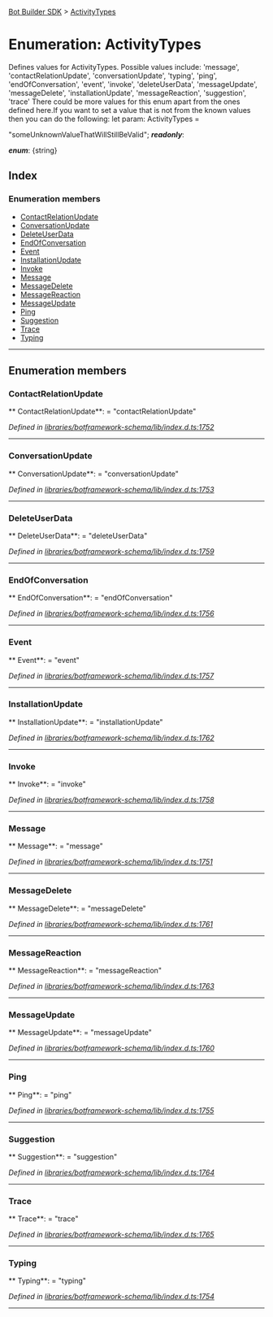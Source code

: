 [Bot Builder SDK](../README.md) > [ActivityTypes](../enums/botbuilder.activitytypes.md)



# Enumeration: ActivityTypes


Defines values for ActivityTypes. Possible values include: 'message', 'contactRelationUpdate', 'conversationUpdate', 'typing', 'ping', 'endOfConversation', 'event', 'invoke', 'deleteUserData', 'messageUpdate', 'messageDelete', 'installationUpdate', 'messageReaction', 'suggestion', 'trace' There could be more values for this enum apart from the ones defined here.If you want to set a value that is not from the known values then you can do the following: let param: ActivityTypes =

<activitytypes>"someUnknownValueThatWillStillBeValid";</activitytypes>
*__readonly__*: 

*__enum__*: {string}


## Index

### Enumeration members

* [ContactRelationUpdate](botbuilder.activitytypes.md#contactrelationupdate)
* [ConversationUpdate](botbuilder.activitytypes.md#conversationupdate)
* [DeleteUserData](botbuilder.activitytypes.md#deleteuserdata)
* [EndOfConversation](botbuilder.activitytypes.md#endofconversation)
* [Event](botbuilder.activitytypes.md#event)
* [InstallationUpdate](botbuilder.activitytypes.md#installationupdate)
* [Invoke](botbuilder.activitytypes.md#invoke)
* [Message](botbuilder.activitytypes.md#message)
* [MessageDelete](botbuilder.activitytypes.md#messagedelete)
* [MessageReaction](botbuilder.activitytypes.md#messagereaction)
* [MessageUpdate](botbuilder.activitytypes.md#messageupdate)
* [Ping](botbuilder.activitytypes.md#ping)
* [Suggestion](botbuilder.activitytypes.md#suggestion)
* [Trace](botbuilder.activitytypes.md#trace)
* [Typing](botbuilder.activitytypes.md#typing)



---
## Enumeration members
<a id="contactrelationupdate"></a>

###  ContactRelationUpdate

** ContactRelationUpdate**:    = "contactRelationUpdate"

*Defined in [libraries/botframework-schema/lib/index.d.ts:1752](https://github.com/Microsoft/botbuilder-js/blob/c748a95/libraries/botframework-schema/lib/index.d.ts#L1752)*





___

<a id="conversationupdate"></a>

###  ConversationUpdate

** ConversationUpdate**:    = "conversationUpdate"

*Defined in [libraries/botframework-schema/lib/index.d.ts:1753](https://github.com/Microsoft/botbuilder-js/blob/c748a95/libraries/botframework-schema/lib/index.d.ts#L1753)*





___

<a id="deleteuserdata"></a>

###  DeleteUserData

** DeleteUserData**:    = "deleteUserData"

*Defined in [libraries/botframework-schema/lib/index.d.ts:1759](https://github.com/Microsoft/botbuilder-js/blob/c748a95/libraries/botframework-schema/lib/index.d.ts#L1759)*





___

<a id="endofconversation"></a>

###  EndOfConversation

** EndOfConversation**:    = "endOfConversation"

*Defined in [libraries/botframework-schema/lib/index.d.ts:1756](https://github.com/Microsoft/botbuilder-js/blob/c748a95/libraries/botframework-schema/lib/index.d.ts#L1756)*





___

<a id="event"></a>

###  Event

** Event**:    = "event"

*Defined in [libraries/botframework-schema/lib/index.d.ts:1757](https://github.com/Microsoft/botbuilder-js/blob/c748a95/libraries/botframework-schema/lib/index.d.ts#L1757)*





___

<a id="installationupdate"></a>

###  InstallationUpdate

** InstallationUpdate**:    = "installationUpdate"

*Defined in [libraries/botframework-schema/lib/index.d.ts:1762](https://github.com/Microsoft/botbuilder-js/blob/c748a95/libraries/botframework-schema/lib/index.d.ts#L1762)*





___

<a id="invoke"></a>

###  Invoke

** Invoke**:    = "invoke"

*Defined in [libraries/botframework-schema/lib/index.d.ts:1758](https://github.com/Microsoft/botbuilder-js/blob/c748a95/libraries/botframework-schema/lib/index.d.ts#L1758)*





___

<a id="message"></a>

###  Message

** Message**:    = "message"

*Defined in [libraries/botframework-schema/lib/index.d.ts:1751](https://github.com/Microsoft/botbuilder-js/blob/c748a95/libraries/botframework-schema/lib/index.d.ts#L1751)*





___

<a id="messagedelete"></a>

###  MessageDelete

** MessageDelete**:    = "messageDelete"

*Defined in [libraries/botframework-schema/lib/index.d.ts:1761](https://github.com/Microsoft/botbuilder-js/blob/c748a95/libraries/botframework-schema/lib/index.d.ts#L1761)*





___

<a id="messagereaction"></a>

###  MessageReaction

** MessageReaction**:    = "messageReaction"

*Defined in [libraries/botframework-schema/lib/index.d.ts:1763](https://github.com/Microsoft/botbuilder-js/blob/c748a95/libraries/botframework-schema/lib/index.d.ts#L1763)*





___

<a id="messageupdate"></a>

###  MessageUpdate

** MessageUpdate**:    = "messageUpdate"

*Defined in [libraries/botframework-schema/lib/index.d.ts:1760](https://github.com/Microsoft/botbuilder-js/blob/c748a95/libraries/botframework-schema/lib/index.d.ts#L1760)*





___

<a id="ping"></a>

###  Ping

** Ping**:    = "ping"

*Defined in [libraries/botframework-schema/lib/index.d.ts:1755](https://github.com/Microsoft/botbuilder-js/blob/c748a95/libraries/botframework-schema/lib/index.d.ts#L1755)*





___

<a id="suggestion"></a>

###  Suggestion

** Suggestion**:    = "suggestion"

*Defined in [libraries/botframework-schema/lib/index.d.ts:1764](https://github.com/Microsoft/botbuilder-js/blob/c748a95/libraries/botframework-schema/lib/index.d.ts#L1764)*





___

<a id="trace"></a>

###  Trace

** Trace**:    = "trace"

*Defined in [libraries/botframework-schema/lib/index.d.ts:1765](https://github.com/Microsoft/botbuilder-js/blob/c748a95/libraries/botframework-schema/lib/index.d.ts#L1765)*





___

<a id="typing"></a>

###  Typing

** Typing**:    = "typing"

*Defined in [libraries/botframework-schema/lib/index.d.ts:1754](https://github.com/Microsoft/botbuilder-js/blob/c748a95/libraries/botframework-schema/lib/index.d.ts#L1754)*





___


